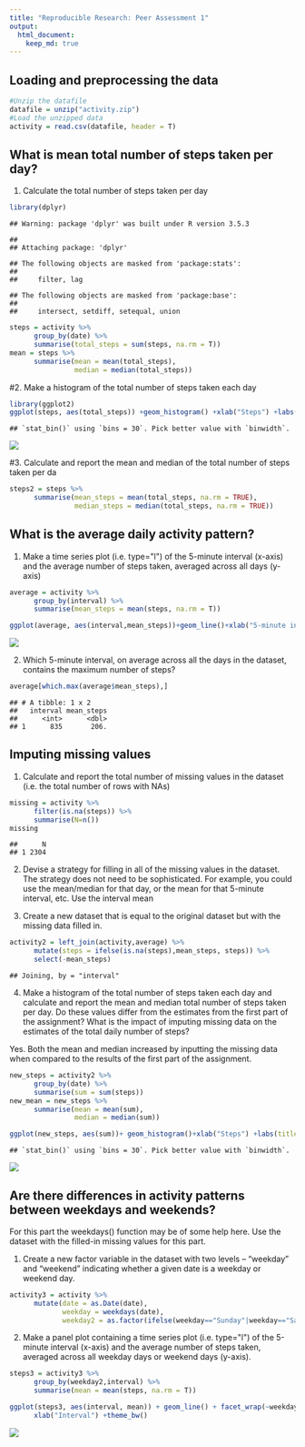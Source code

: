 ```yaml
---
title: "Reproducible Research: Peer Assessment 1"
output: 
  html_document:
    keep_md: true
---
```



## Loading and preprocessing the data

```r
#Unzip the datafile
datafile = unzip("activity.zip")
#Load the unzipped data
activity = read.csv(datafile, header = T)
```

## What is mean total number of steps taken per day?
1. Calculate the total number of steps taken per day

```r
library(dplyr)
```

```
## Warning: package 'dplyr' was built under R version 3.5.3
```

```
## 
## Attaching package: 'dplyr'
```

```
## The following objects are masked from 'package:stats':
## 
##     filter, lag
```

```
## The following objects are masked from 'package:base':
## 
##     intersect, setdiff, setequal, union
```

```r
steps = activity %>% 
      group_by(date) %>% 
      summarise(total_steps = sum(steps, na.rm = T))
mean = steps %>% 
      summarise(mean = mean(total_steps),
                median = median(total_steps))
```

#2. Make a histogram of the total number of steps taken each day

```r
library(ggplot2)
ggplot(steps, aes(total_steps)) +geom_histogram() +xlab("Steps") +labs(title = "Total Steps Per Day")
```

```
## `stat_bin()` using `bins = 30`. Pick better value with `binwidth`.
```

![](PA1_template_files/figure-html/unnamed-chunk-3-1.png)<!-- -->

#3. Calculate and report the mean and median of the total number of steps taken per da

```r
steps2 = steps %>% 
      summarise(mean_steps = mean(total_steps, na.rm = TRUE),
                median_steps = median(total_steps, na.rm = TRUE))
```


## What is the average daily activity pattern?

1. Make a time series plot (i.e. type="l") of the 5-minute interval (x-axis) and the average number of steps taken, averaged across all days (y-axis)


```r
average = activity %>% 
      group_by(interval) %>% 
      summarise(mean_steps = mean(steps, na.rm = T))

ggplot(average, aes(interval,mean_steps))+geom_line()+xlab("5-minute interval")+ylab("Average steps")
```

![](PA1_template_files/figure-html/unnamed-chunk-5-1.png)<!-- -->

2. Which 5-minute interval, on average across all the days in the dataset, contains the maximum number of steps?

```r
average[which.max(average$mean_steps),]
```

```
## # A tibble: 1 x 2
##   interval mean_steps
##      <int>      <dbl>
## 1      835       206.
```


## Imputing missing values

1. Calculate and report the total number of missing values in the dataset (i.e. the total number of rows with NAs)

```r
missing = activity %>% 
      filter(is.na(steps)) %>% 
      summarise(N=n())
missing
```

```
##      N
## 1 2304
```

2. Devise a strategy for filling in all of the missing values in the dataset. The strategy does not need to be sophisticated. For example, you could use the mean/median for that day, or the mean for that 5-minute interval, etc.
Use the interval mean

3. Create a new dataset that is equal to the original dataset but with the missing data filled in.

```r
activity2 = left_join(activity,average) %>% 
      mutate(steps = ifelse(is.na(steps),mean_steps, steps)) %>% 
      select(-mean_steps)
```

```
## Joining, by = "interval"
```

4. Make a histogram of the total number of steps taken each day and calculate and report the mean and median total number of steps taken per day. 
Do these values differ from the estimates from the first part of the assignment? 
What is the impact of imputing missing data on the estimates of the total daily number of steps?

Yes. Both the mean and median increased by inputting the missing data when compared to the results of the first part of the assignment.


```r
new_steps = activity2 %>% 
      group_by(date) %>% 
      summarise(sum = sum(steps))
new_mean = new_steps %>% 
      summarise(mean = mean(sum),
                median = median(sum))

ggplot(new_steps, aes(sum))+ geom_histogram()+xlab("Steps") +labs(title = "Total Steps Per Day, Part 2")
```

```
## `stat_bin()` using `bins = 30`. Pick better value with `binwidth`.
```

![](PA1_template_files/figure-html/unnamed-chunk-9-1.png)<!-- -->

## Are there differences in activity patterns between weekdays and weekends?

For this part the weekdays() function may be of some help here. Use the dataset with the filled-in missing values for this part.

1. Create a new factor variable in the dataset with two levels – “weekday” and “weekend” indicating whether a given date is a weekday or weekend day.

```r
activity3 = activity %>% 
      mutate(date = as.Date(date),
             weekday = weekdays(date),
             weekday2 = as.factor(ifelse(weekday=="Sunday"|weekday=="Saturday","weekend","weekday")))
```

2. Make a panel plot containing a time series plot (i.e. type="l") of the 5-minute interval (x-axis) and the average number of steps taken, averaged across all weekday days or weekend days (y-axis).

```r
steps3 = activity3 %>% 
      group_by(weekday2,interval) %>% 
      summarise(mean = mean(steps, na.rm = T))

ggplot(steps3, aes(interval, mean)) + geom_line() + facet_wrap(~weekday2, nrow = 2) +ylab("Number of steps")+
      xlab("Interval") +theme_bw()
```

![](PA1_template_files/figure-html/unnamed-chunk-11-1.png)<!-- -->
